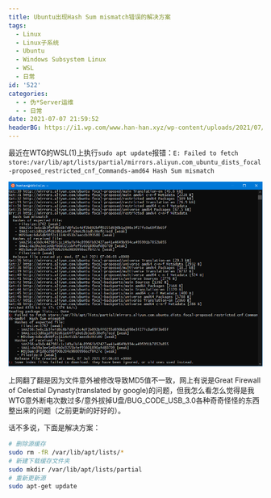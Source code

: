 ```yaml
---
title: Ubuntu出现Hash Sum mismatch错误的解决方案
tags:
  - Linux
  - Linux子系统
  - Ubuntu
  - Windows Subsystem Linux
  - WSL
  - 日常
id: '522'
categories:
  - - 伪*Server运维
  - - 日常
date: 2021-07-07 21:59:52
headerBG: https://i1.wp.com/www.han-han.xyz/wp-content/uploads/2021/07/%E5%B1%8F%E5%B9%95%E6%88%AA%E5%9B%BE-2021-07-07-215720.png?fit=720%2C205&ssl=1
---
```


最近在WTG的WSL(1)上执行`sudo apt update`报错：`E: Failed to fetch store:/var/lib/apt/lists/partial/mirrors.aliyun.com_ubuntu_dists_focal-proposed_restricted_cnf_Commands-amd64 Hash Sum mismatch`

![](/wp-content/uploads/2021/07/image.png)

上网翻了翻是因为文件意外被修改导致MD5值不一致，网上有说是Great Firewall of Celestial Dynasty(translated by google)的问题，但我怎么看怎么觉得是我WTG意外断电次数过多/意外拔掉U盘/BUG\_CODE\_USB\_3.0各种奇奇怪怪的东西整出来的问题（之前更新的好好的）。

话不多说，下面是解决方案：

```bash
# 删除源缓存
sudo rm -fR /var/lib/apt/lists/*
# 新建下载缓存文件夹
sudo mkdir /var/lib/apt/lists/partial
# 重新更新源
sudo apt-get update 
```